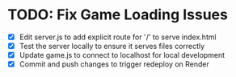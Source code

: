 # TODO: Fix Game Loading Issues

- [x] Edit server.js to add explicit route for '/' to serve index.html
- [x] Test the server locally to ensure it serves files correctly
- [x] Update game.js to connect to localhost for local development
- [x] Commit and push changes to trigger redeploy on Render
